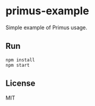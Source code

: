 # primus-example

Simple example of Primus usage.

## Run

```
npm install
npm start
```

## License

MIT